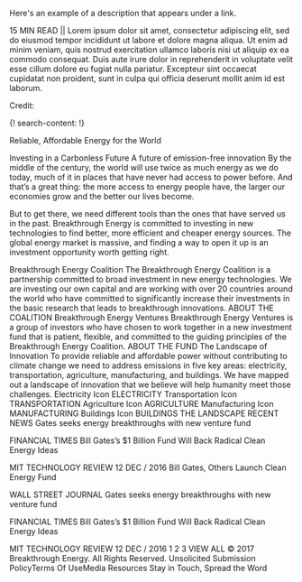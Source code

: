 Here's an example of a description that appears under a link.

15 MIN READ || Lorem ipsum dolor sit amet, consectetur adipiscing elit, sed do eiusmod tempor incididunt ut labore et dolore magna aliqua. Ut enim ad minim veniam, quis nostrud exercitation ullamco laboris nisi ut aliquip ex ea commodo consequat. Duis aute irure dolor in reprehenderit in voluptate velit esse cillum dolore eu fugiat nulla pariatur. Excepteur sint occaecat cupidatat non proident, sunt in culpa qui officia deserunt mollit anim id est laborum.

Credit: [](http://www.b-t.energy/)


{! search-content: !}



Reliable, Affordable Energy for the World

Investing in a Carbonless Future
A future of emission-free innovation
By the middle of the century, the world will use twice as much energy as we do today, much of it in places that have never had access to power before. And that’s a great thing: the more access to energy people have, the larger our economies grow and the better our lives become.

But to get there, we need different tools than the ones that have served us in the past. Breakthrough Energy is committed to investing in new technologies to find better, more efficient and cheaper energy sources. The global energy market is massive, and finding a way to open it up is an investment opportunity worth getting right.

Breakthrough Energy Coalition
The Breakthrough Energy Coalition is a partnership committed to broad investment in new energy technologies. We are investing our own capital and are working with over 20 countries around the world who have committed to significantly increase their investments in the basic research that leads to breakthrough innovations.
ABOUT THE COALITION
Breakthrough Energy Ventures
Breakthrough Energy Ventures is a group of investors who have chosen to work together in a new investment fund that is patient, flexible, and committed to the guiding principles of the Breakthrough Energy Coalition.
ABOUT THE FUND
The Landscape of Innovation
To provide reliable and affordable power without contributing to climate change we need to address emissions in five key areas: electricity, transportation, agriculture, manufacturing, and buildings. We have mapped out a landscape of innovation that we believe will help humanity meet those challenges.
Electricity Icon ELECTRICITY
Transportation Icon TRANSPORTATION
Agriculture Icon AGRICULTURE
Manufacturing Icon MANUFACTURING
Buildings Icon BUILDINGS
THE LANDSCAPE
RECENT NEWS
Gates seeks energy breakthroughs with new venture fund

FINANCIAL TIMES
Bill Gates’s $1 Billion Fund Will Back Radical Clean Energy Ideas

MIT TECHNOLOGY REVIEW 12 DEC / 2016
Bill Gates, Others Launch Clean Energy Fund

WALL STREET JOURNAL
Gates seeks energy breakthroughs with new venture fund

FINANCIAL TIMES
Bill Gates’s $1 Billion Fund Will Back Radical Clean Energy Ideas

MIT TECHNOLOGY REVIEW 12 DEC / 2016
1
2
3
VIEW ALL
© 2017 Breakthrough Energy.
All Rights Reserved.
Unsolicited Submission PolicyTerms Of UseMedia Resources
Stay in Touch, Spread the Word
